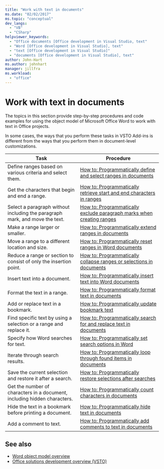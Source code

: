 ```yaml
---
title: "Work with text in documents"
ms.date: "02/02/2017"
ms.topic: "conceptual"
dev_langs:
  - "VB"
  - "CSharp"
helpviewer_keywords:
  - "Office documents [Office development in Visual Studio, text"
  - "Word [Office development in Visual Studio], text"
  - "text [Office development in Visual Studio]"
  - "documents [Office development in Visual Studio], text"
author: John-Hart
ms.author: johnhart
manager: jillfra
ms.workload:
  - "office"
---
```

# Work with text in documents
  The topics in this section provide step-by-step procedures and code examples for using the object model of Microsoft Office Word to work with text in Office projects.

 In some cases, the ways that you perform these tasks in VSTO Add-ins is different from the ways that you perform them in document-level customizations.

|Task|Procedure|
|----------|---------------|
|Define ranges based on various criteria and select them.|[How to: Programmatically define and select ranges in documents](../vsto/how-to-programmatically-define-and-select-ranges-in-documents.md)|
|Get the characters that begin and end a range.|[How to: Programmatically retrieve start and end characters in ranges](../vsto/how-to-programmatically-retrieve-start-and-end-characters-in-ranges.md)|
|Select a paragraph without including the paragraph mark, and move the text.|[How to: Programmatically exclude paragraph marks when creating ranges](../vsto/how-to-programmatically-exclude-paragraph-marks-when-creating-ranges.md)|
|Make a range larger or smaller.|[How to: Programmatically extend ranges in documents](../vsto/how-to-programmatically-extend-ranges-in-documents.md)|
|Move a range to a different location and size.|[How to: Programmatically reset ranges in Word documents](../vsto/how-to-programmatically-reset-ranges-in-word-documents.md)|
|Reduce a range or section to consist of only the insertion point.|[How to: Programmatically collapse ranges or selections in documents](../vsto/how-to-programmatically-collapse-ranges-or-selections-in-documents.md)|
|Insert text into a document.|[How to: Programmatically insert text into Word documents](../vsto/how-to-programmatically-insert-text-into-word-documents.md)|
|Format the text in a range.|[How to: Programmatically format text in documents](../vsto/how-to-programmatically-format-text-in-documents.md)|
|Add or replace text in a bookmark.|[How to: Programmatically update bookmark text](../vsto/how-to-programmatically-update-bookmark-text.md)|
|Find specific text by using a selection or a range and replace it.|[How to: Programmatically search for and replace text in documents](../vsto/how-to-programmatically-search-for-and-replace-text-in-documents.md)|
|Specify how Word searches for text.|[How to: Programmatically set search options in Word](../vsto/how-to-programmatically-set-search-options-in-word.md)|
|Iterate through search results.|[How to: Programmatically loop through found items in documents](../vsto/how-to-programmatically-loop-through-found-items-in-documents.md)|
|Save the current selection and restore it after a search.|[How to: Programmatically restore selections after searches](../vsto/how-to-programmatically-restore-selections-after-searches.md)|
|Get the number of characters in a document, including hidden characters.|[How to: Programmatically count characters in documents](../vsto/how-to-programmatically-count-characters-in-documents.md)|
|Hide the text in a bookmark before printing a document.|[How to: Programmatically hide text in documents](../vsto/how-to-programmatically-hide-text-in-documents.md)|
|Add a comment to text.|[How to: Programmatically add comments to text in documents](../vsto/how-to-programmatically-add-comments-to-text-in-documents.md)|

## See also
- [Word object model overview](../vsto/word-object-model-overview.md)
- [Office solutions development overview &#40;VSTO&#41;](../vsto/office-solutions-development-overview-vsto.md)

